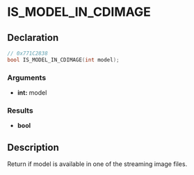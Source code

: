 # IS_MODEL_IN_CDIMAGE

## Declaration
```cpp
// 0x771C2838
bool IS_MODEL_IN_CDIMAGE(int model);
```

### Arguments
- **int:** model

### Results
- **bool**

## Description
Return if model is available in one of the streaming image files.